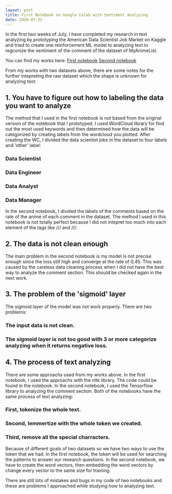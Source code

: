 ```yaml
---
layout: post
title: First Notebook on Google Colab with Sentiment Analyzing
date: 2020-07-31
---
```

In the first two weeks of July, I have completed my research in text analyzing by prototyping the American Data Scientist Job Market on Kaggle and tried to create one reinforcement ML model to analyzing text to regconize the sentiment of the comment of the dataset of MyAnimeList.

You can find my works here:
[First notebook](https://colab.research.google.com/drive/1q95p4tj_-IM3PZ4xg5NFTZsD_M6vvyqN?usp=sharing)
[Second notebook](https://colab.research.google.com/drive/1XDkETaNYf_V8AhFBXsxZeeu5vPBdc4dh?usp=sharing)

From my works with two datasets above, there are some notes for the further intepreting the raw dataset which the shape is unknown for analyzing text:

## 1. You have to figure out how to labeling the data you want to analyze
The method that I used in the first notebook is not based from the original version of the notebook that I prototyped. I used WordCloud library for find out the most used keywords and then determined how the data will be categorized by creating labels from the wordcloud you plotted. After creating the WC, I divided the data scientist jobs in the dataset to four labels and 'other' label:
### Data Scientist
### Data Engineer
### Data Analyst
### Data Manager

In the second notebook, I divided the labels of the comments based on the rate of the anime of each comment in the dataset. The method I used in this notebook is not totally perfect because I did not intepret too much into each element of the tags like /// and ///. 

## 2. The data is not clean enough
The main problem in the second notebook is my model is not precise enough since the loss still high and converge at the rate of 0,45. This was caused by the careless data cleaning process when I did not have the best way to analyze the comment section. This should be checked again in the next work.

## 3. The problem of the 'sigmoid' layer
The sigmoid layer of the model was not work properly. There are two problems:
### The input data is not clean.
### The sigmoid layer is not too good with 3 or more categorize analyzing when it returns negative loss.

## 4. The process of text analyzing
There are some approachs used from my works above. In the first notebook, I used the approachs with the nltk library. The code could be found in the notebook. In the second notebook, I used the Tensorflow library to analyzing the comment section. Both of the notebooks have the same process of text analyzing:
### First, tokenize the whole text.
### Second, lemmertize with the whole token we created.
### Third, remove all the special charracters.

Because of different goals of two datasets so we have two ways to use the token that we had. In the first notebook, the token will be used for searching the patterns to answer our research questions. In the second notebook, we have to create the word vectors, then embedding the word vectors by change every vector to the same size for training. 

There are still lots of mistakes and bugs in my code of two notebooks and these are problems I approached while studying how to analyzing text. 